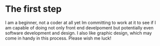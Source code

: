 # The first step
I am a beginner, not a coder at all yet Im committing to work at it to see if
I am capable of doing not only front end develpoment but potentially even software development and design. I also like graphic design, which may come in handy in this process. 
Please wish me luck! 
